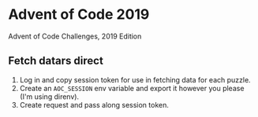 # Advent of Code 2019
Advent of Code Challenges, 2019 Edition

## Fetch datars direct

1. Log in and copy session token for use in fetching data for each puzzle.
2. Create an `AOC_SESSION` env variable and export it however you please (I'm using direnv).
3. Create request and pass along session token.
